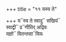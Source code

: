 +++
title = "११ यस्य ते"

+++
य᳓स्य ते स्वादु᳓ सखियं᳓  
स्वाद्वी᳓ प्र᳓णीतिर् अद्रिवः  
यज्ञो᳓ वितन्तसा᳓यियः
